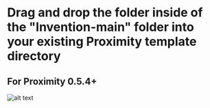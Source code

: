 # Drag and drop the folder inside of the "Invention-main" folder into your existing Proximity template directory

## For Proximity 0.5.4+

![alt text](https://?raw=true)